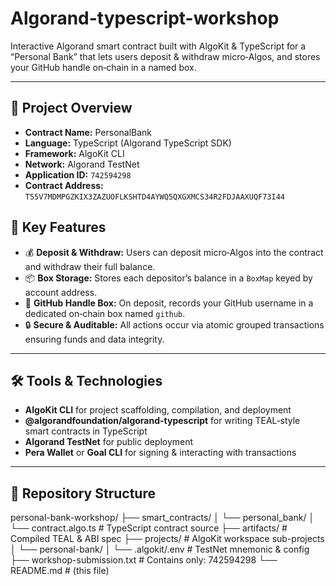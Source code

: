 # Algorand-typescript-workshop

Interactive Algorand smart contract built with AlgoKit & TypeScript for a “Personal Bank” that lets users deposit & withdraw micro‑Algos, and stores your GitHub handle on‑chain in a named box.

---

## 🚀 Project Overview  
- **Contract Name:** PersonalBank  
- **Language:** TypeScript (Algorand TypeScript SDK)  
- **Framework:** AlgoKit CLI  
- **Network:** Algorand TestNet  
- **Application ID:** `742594298`  
- **Contract Address:** `T55V7MDMPGZKIX3ZAZUOFLKSHTD4AYWQ5QXGXMCS34R2FDJAAXUQF73I44`


## 🎯 Key Features  
- 💰 **Deposit & Withdraw:** Users can deposit micro‑Algos into the contract and withdraw their full balance.  
- 📦 **Box Storage:** Stores each depositor’s balance in a `BoxMap` keyed by account address.  
- 🔖 **GitHub Handle Box:** On deposit, records your GitHub username in a dedicated on‑chain box named `github`.  
- 🔒 **Secure & Auditable:** All actions occur via atomic grouped transactions ensuring funds and data integrity.  

---

## 🛠 Tools & Technologies  
- **AlgoKit CLI** for project scaffolding, compilation, and deployment  
- **@algorandfoundation/algorand-typescript** for writing TEAL‑style smart contracts in TypeScript  
- **Algorand TestNet** for public deployment  
- **Pera Wallet** or **Goal CLI** for signing & interacting with transactions  

---

## 📁 Repository Structure  
personal-bank-workshop/
├── smart_contracts/
│ └── personal_bank/
│ └── contract.algo.ts # TypeScript contract source
├── artifacts/ # Compiled TEAL & ABI spec
├── projects/ # AlgoKit workspace sub-projects
│ └── personal-bank/
│ └── .algokit/.env # TestNet mnemonic & config
├── workshop-submission.txt # Contains only: 742594298
└── README.md # (this file)


